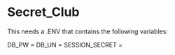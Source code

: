 # Secret_Club

This needs a .ENV that contains the following variables:

 DB_PW =
 DB_UN =
 SESSION_SECRET = 
